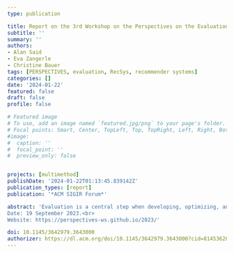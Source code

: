 ```yaml
---
type: publication

title: Report on the 3rd Workshop on the Perspectives on the Evaluation of Recommender Systems (PERSPECTIVES 2023) at RecSys 2023
subtitle: ''
summary: ''
authors:
- Alan Said
- Eva Zangerle
- Christine Bauer
tags: [PERSPECTIVES, evaluation, RecSys, recommender systems]
categories: []
date: '2024-01-22'
featured: false
draft: false
profile: false

# Featured image
# To use, add an image named `featured.jpg/png` to your page's folder.
# Focal points: Smart, Center, TopLeft, Top, TopRight, Left, Right, BottomLeft, Bottom, BottomRight.
#image:
#  caption: ''
#  focal_point: ''
#  preview_only: false


projects: [multimethod]
publishDate: '2024-01-22T01:13:45.839142Z'
publication_types: [report]
publication: '*ACM SIGIR Forum*'

abstract: 'Evaluation is a central step when developing, optimizing, and deploying recommender systems. The PERSPECTIVES 2023 workshop, held as part of the 17th ACM Conference on Recommender Systems (RecSys 2023), served as a forum where researchers from both academia and industry critically reflected on the evaluation of recommender systems. The goal of the PERSPECTIVES workshop series is to capture the current state of evaluation from different perspectives and discuss the different targets that recommender systems evaluation should strive for. In the third edition of the workshop, we discussed problems and lessons learned, and aimed to move the discourse forward within the community.<br>
Date: 19 September 2023.<br>
Website: https://perspectives-ws.github.io/2023/'

doi: 10.1145/3642979.3643000
authorizer: https://dl.acm.org/doi/10.1145/3642979.3643000?cid=81453628934
---
```

